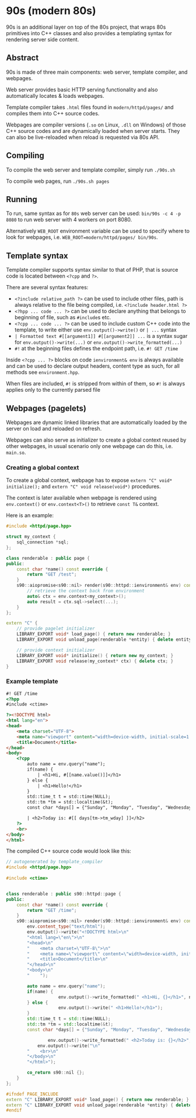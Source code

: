 # 90s (modern 80s)

90s is an additional layer on top of the 80s project, that wraps 80s primitives into C++ classes and also provides a templating syntax for rendering server side content.

## Abstract

90s is made of three main components: web server, template compiler, and webpages.

Web server provides basic HTTP serving functionality and also automatically locates & loads webpages.

Template compiler takes `.html` files found in `modern/httpd/pages/` and compiles them into C++ source codes.

Webpages are compiler versions (`.so` on Linux, `.dll` on Windows) of those C++ source codes and are dynamically loaded when server starts. They can also be live-reloaded when reload is requested via 80s API.

## Compiling

To compile the web server and template compiler, simply run `./90s.sh`

To compile web pages, run `./90s.sh pages`

## Running

To run, same syntax as for `80s` web server can be used: `bin/90s -c 4 -p 8080` to run web server with 4 workers on port 8080.

Alternatively `WEB_ROOT` environment variable can be used to specify where to look for webpages, i.e. `WEB_ROOT=modern/httpd/pages/ bin/90s`.

## Template syntax

Template compiler supports syntax similar to that of PHP, that is source code is located between `<?cpp` and `?>`.

There are several syntax features:
- `<?include relative_path ?>` can be used to include other files, path is always relative to the file being compiled, i.e. `<?include header.html ?>`
- `<?hpp ... code ... ?>` can be used to declare anything that belongs to beginning of file, such as `#include`s etc.
- `<?cpp ... code ... ?>` can be used to include custom C++ code into the template, to write either use `env.output()->write()` or `| ...` syntax
- `| Formatted text #[[argument1]] #[[argument2]] ...` is a syntax sugar for `env.output()->write(...)` or `env.output()->write_formatted(...)`
- `#!` at the beginning files defines the endpoint path, i.e. `#! GET /time`

Inside `<?cpp ... ?>` blocks on code `ienvironment& env` is always available and can be used to declare output headers, content type as such, for all methods see `environment.hpp`.

When files are included, `#!` is stripped from within of them, so `#!` is always applies only to the currently parsed file

## Webpages (pagelets)

Webpages are dynamic linked libraries that are automatically loaded by the server on load and reloaded on refresh.

Webpages can also serve as initializer to create a global context reused by other webpages, in usual scenario only one webpage can do this, i.e. `main.so`.

### Creating a global context

To create a global context, webpage has to expose `extern "C" void* initialize();` and `extern "C" void release(void*)` procedures.

The context is later available when webpage is rendered using `env.context()` or `env.context<T>()` to retrieve `const T&` context.

Here is an example:

```cpp
#include <httpd/page.hpp>

struct my_context {
    sql_connection *sql;
};

class renderable : public page {
public:
    const char *name() const override {
        return "GET /test";
    }
    s90::aiopromise<s90::nil> render(s90::httpd::ienvironment& env) const override {
        // retrieve the context back from environment
        auto& ctx = env.context<my_context>();
        auto result = ctx.sql->select(...);
    }
};

extern "C" {
    // provide pagelet initializer
    LIBRARY_EXPORT void* load_page() { return new renderable; }
    LIBRARY_EXPORT void unload_page(renderable *entity) { delete entity; }

    // provide context initializer
    LIBRARY_EXPORT void* initialize() { return new my_context; }
    LIBRARY_EXPORT void release(my_context* ctx) { delete ctx; }
}
```

### Example template

```html
#! GET /time
<?hpp 
#include <ctime> 

?><!DOCTYPE html>
<html lang="en">
<head>
    <meta charset="UTF-8">
    <meta name="viewport" content="width=device-width, initial-scale=1.0">
    <title>Document</title>
</head>
<body>
    <?cpp
        auto name = env.query("name");
        if(name) {
            | <h1>Hi, #[[name.value()]]</h1>
        } else {
            | <h1>Hello!</h1>
        }
        std::time_t t = std::time(NULL);
        std::tm *tm = std::localtime(&t);
        const char *days[] = {"Sunday", "Monday", "Tuesday", "Wednesday", "Thursday", "Friday", "Saturday"};

        | <h2>Today is: #[[ days[tm->tm_wday] ]]</h2>
    ?>
    <br>
</body>
</html>
```

The compiled C++ source code would look like this:

```cpp
// autogenerated by template_compiler
#include <httpd/page.hpp>
 
#include <ctime> 


class renderable : public s90::httpd::page {
public:
    const char *name() const override {
        return "GET /time";
    }
    s90::aiopromise<s90::nil> render(s90::httpd::ienvironment& env) const override {
        env.content_type("text/html");
		env.output()->write("<!DOCTYPE html>\n"
		"<html lang=\"en\">\n"
		"<head>\n"
		"    <meta charset=\"UTF-8\">\n"
		"    <meta name=\"viewport\" content=\"width=device-width, initial-scale=1.0\">\n"
		"    <title>Document</title>\n"
		"</head>\n"
		"<body>\n"
		"    ");

        auto name = env.query("name");
        if(name) {
            		env.output()->write_formatted(" <h1>Hi, {}</h1>", name.value());
        } else {
            		env.output()->write(" <h1>Hello!</h1>");
        }
        std::time_t t = std::time(NULL);
        std::tm *tm = std::localtime(&t);
        const char *days[] = {"Sunday", "Monday", "Tuesday", "Wednesday", "Thursday", "Friday", "Saturday"};

        		env.output()->write_formatted(" <h2>Today is: {}</h2>",  days[tm->tm_wday] );
    		env.output()->write("\n"
		"    <br>\n"
		"</body>\n"
		"</html>");

        co_return s90::nil {};
    }
};

#ifndef PAGE_INCLUDE
extern "C" LIBRARY_EXPORT void* load_page() { return new renderable; }
extern "C" LIBRARY_EXPORT void unload_page(renderable *entity) { delete entity; }
#endif
```